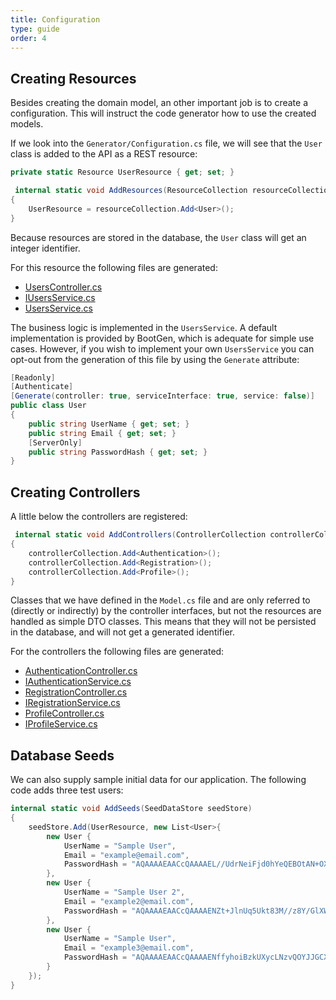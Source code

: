```yaml
---
title: Configuration
type: guide
order: 4
---
```


## Creating Resources

Besides creating the domain model, an other important job is to create a configuration. This will instruct the code generator how to use the created models.

If we look into the `Generator/Configuration.cs` file, we will see that the `User` class is added to the API as a REST resource:

```csharp
private static Resource UserResource { get; set; }

 internal static void AddResources(ResourceCollection resourceCollection)
{
    UserResource = resourceCollection.Add<User>();
}
```

Because resources are stored in the database, the `User` class will get an integer identifier.

For this resource the following files are generated:
 * [UsersController.cs](https://github.com/BootGen/BootGenVue/blob/master/WebProject/Controllers/UsersController.cs)
 * [IUsersService.cs](https://github.com/BootGen/BootGenVue/blob/master/WebProject/Services/IUsersService.cs)
 * [UsersService.cs](https://github.com/BootGen/BootGenVue/blob/master/WebProject/Services/UsersService.cs)

The business logic is implemented in the `UsersService`. A default implementation is provided by BootGen, which is adequate for simple use cases. However, if you wish to implement your own `UsersService` you can opt-out from the generation of this file by using the `Generate` attribute:

```csharp
[Readonly]
[Authenticate]
[Generate(controller: true, serviceInterface: true, service: false)]
public class User
{
    public string UserName { get; set; }
    public string Email { get; set; }
    [ServerOnly]
    public string PasswordHash { get; set; }
}
```

## Creating Controllers

A little below the controllers are registered:

```csharp
 internal static void AddControllers(ControllerCollection controllerCollection)
{
    controllerCollection.Add<Authentication>();
    controllerCollection.Add<Registration>();
    controllerCollection.Add<Profile>();
}
```
Classes that we have defined in the `Model.cs` file and are only referred to (directly or indirectly) by the controller interfaces, but not the resources are handled as simple DTO classes. This means that they will not be persisted in the database, and will not get a generated identifier.

For the controllers the following files are generated:
 * [AuthenticationController.cs](https://github.com/BootGen/BootGenVue/blob/master/WebProject/Controllers/AuthenticationController.cs)
 * [IAuthenticationService.cs](https://github.com/BootGen/BootGenVue/blob/master/WebProject/Services/IAuthenticationService.cs)
 * [RegistrationController.cs](https://github.com/BootGen/BootGenVue/blob/master/WebProject/Controllers/AuthenticationController.cs)
 * [IRegistrationService.cs](https://github.com/BootGen/BootGenVue/blob/master/WebProject/Services/IAuthenticationService.cs)
 * [ProfileController.cs](https://github.com/BootGen/BootGenVue/blob/master/WebProject/Controllers/AuthenticationController.cs)
 * [IProfileService.cs](https://github.com/BootGen/BootGenVue/blob/master/WebProject/Services/IAuthenticationService.cs)

## Database Seeds

We can also supply sample initial data for our application. The following code adds three test users:

```csharp
internal static void AddSeeds(SeedDataStore seedStore)
{
    seedStore.Add(UserResource, new List<User>{
        new User {
            UserName = "Sample User",
            Email = "example@email.com",
            PasswordHash = "AQAAAAEAACcQAAAAEL//UdrNeiFjd0hYeQEBOtAN+OXME8tu8kNMTg4wZUrBSt1/t0Okfs389I82ZaIU2Q==" //password123
        },
        new User {
            UserName = "Sample User 2",
            Email = "example2@email.com",
            PasswordHash = "AQAAAAEAACcQAAAAENZt+JlnUq5Ukt83M//z8Y/GlXWwYj6d260pmjQEz3Usac29eNfhmZTXHCGVOz70Hg==" //password123
        },
        new User {
            UserName = "Sample User",
            Email = "example3@email.com",
            PasswordHash = "AQAAAAEAACcQAAAAENffyhoiBzkUXycLNzvQOYJJGCXsXw+7U2ZL1ED+kCFCnDmL4yGGQT7Xkr4ZaNV8/A==" //password123
        }
    });
}
```
